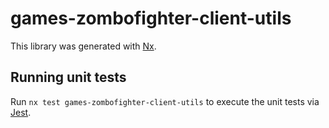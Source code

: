 # games-zombofighter-client-utils

This library was generated with [Nx](https://nx.dev).

## Running unit tests

Run `nx test games-zombofighter-client-utils` to execute the unit tests via [Jest](https://jestjs.io).
